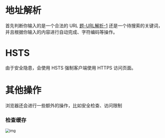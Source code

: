 # 地址解析

首先判断你输入的是一个合法的 URL  [题-URL解析-1](../../../../考题/题目.md) 还是一个待搜索的关键词，并且根据你输入的内容进行自动完成、字符编码等操作。

# **HSTS**

由于安全隐患，会使用 HSTS 强制客户端使用 HTTPS 访问页面。

# **其他操作**

浏览器还会进行一些额外的操作，比如安全检查、访问限制

### **检查缓存**

<img src="https://chenjing-oss.oss-cn-hangzhou.aliyuncs.com/typora/v2-0489444034d569b37867e2e527a7d5d4_720w.jpg" alt="img" style="zoom:80%;" />


